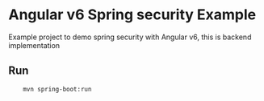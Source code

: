 # Angular v6 Spring security Example 
Example project to demo spring security with Angular v6, this is backend implementation

## Run
```
    mvn spring-boot:run
```
